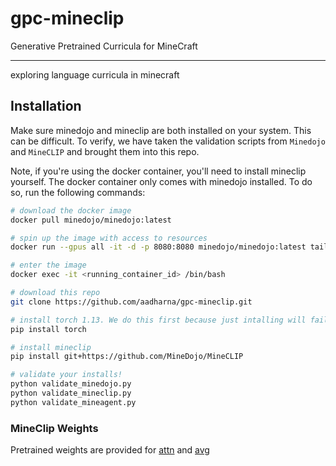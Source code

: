 # gpc-mineclip

Generative Pretrained Curricula for MineCraft

----

exploring language curricula in minecraft

## Installation

Make sure minedojo and mineclip are both installed on your system. This can be difficult. 
To verify, we have taken the validation scripts from `Minedojo` and `MineCLIP` and brought them into this repo.

Note, if you're using the docker container, you'll need to install mineclip yourself.
The docker container only comes with minedojo installed. 
To do so, run the following commands:

```bash
# download the docker image
docker pull minedojo/minedojo:latest

# spin up the image with access to resources
docker run --gpus all -it -d -p 8080:8080 minedojo/minedojo:latest tail -f /dev/null

# enter the image
docker exec -it <running_container_id> /bin/bash

# download this repo
git clone https://github.com/aadharna/gpc-mineclip.git

# install torch 1.13. We do this first because just intalling will fail because of some dependency sequencing issues
pip install torch

# install mineclip
pip install git+https://github.com/MineDojo/MineCLIP

# validate your installs!
python validate_minedojo.py
python validate_mineclip.py
python validate_mineagent.py

```
### MineClip Weights
Pretrained weights are provided for  [attn](https://drive.google.com/file/d/1uaZM1ZLBz2dZWcn85rZmjP7LV6Sg5PZW/view?usp=sharing) and [avg](https://drive.google.com/file/d/1mFe09JsVS5FpZ82yuV7fYNFYnkz9jDqr/view?usp=sharing)
